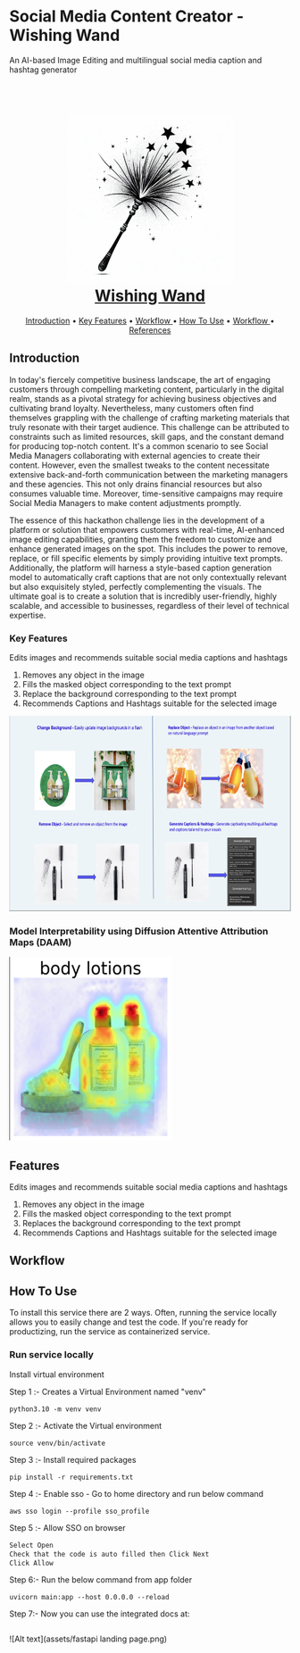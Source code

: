 # Social Media Content Creator - Wishing Wand
An AI-based Image Editing and multilingual social media caption and hashtag generator

<h1 align="center">
  <br>
  <img src="https://github.com/calicartels/Wishing-Wand/blob/main/assets/LOGO.jpeg" width="300">
  <br>
  <a href="https://github.com/calicartels/Wishing-Wand">Wishing Wand</a>
  <br>
</h1>

<p align="center">
  <a href="#introduction">Introduction</a> •
  <a href="#key-features">Key Features</a> •
   <a href="#workflow"> Workflow </a>•
  <a href="#how-to-use">How To Use</a> •
  <a href="#workflow"> Workflow </a>•
  <a href="#references">References</a>

</p>


## Introduction

In today's fiercely competitive business landscape, the art of engaging customers through compelling marketing content, particularly in the digital realm, stands as a pivotal strategy for achieving business objectives and cultivating brand loyalty. Nevertheless, many customers often find themselves grappling with the challenge of crafting marketing materials that truly resonate with their target audience. This challenge can be attributed to constraints such as limited resources, skill gaps, and the constant demand for producing top-notch content. It's a common scenario to see Social Media Managers collaborating with external agencies to create their content. However, even the smallest tweaks to the content necessitate extensive back-and-forth communication between the marketing managers and these agencies. This not only drains financial resources but also consumes valuable time. Moreover, time-sensitive campaigns may require Social Media Managers to make content adjustments promptly.

The essence of this hackathon challenge lies in the development of a platform or solution that empowers customers with real-time, AI-enhanced image editing capabilities, granting them the freedom to customize and enhance generated images on the spot. This includes the power to remove, replace, or fill specific elements by simply providing intuitive text prompts. Additionally, the platform will harness a style-based caption generation model to automatically craft captions that are not only contextually relevant but also exquisitely styled, perfectly complementing the visuals. The ultimate goal is to create a solution that is incredibly user-friendly, highly scalable, and accessible to businesses, regardless of their level of technical expertise.



### Key  Features
Edits images and recommends suitable social media captions and hashtags
1. Removes any object in the image
2. Fills the masked object corresponding to the text prompt 
3. Replace the background corresponding to the text prompt
4. Recommends Captions and Hashtags suitable for the selected image

<img alt="capabilities.png" height="350" src="assets/capabilities.png" title="Features in Content Genie" width="512"/>

### Model Interpretability using Diffusion Attentive Attribution Maps (DAAM)
<img alt="heatmap.png" height="329" src="assets/heatmap.png" title="Interpretability of Stable Diffusion" width="290"/>


## Features
Edits images and recommends suitable social media captions and hashtags
1. Removes any object in the image
2. Fills the masked object corresponding to the text prompt 
3. Replaces the background corresponding to the text prompt
4. Recommends Captions and Hashtags suitable for the selected image

## Workflow




## How To Use
To install this service there are 2 ways. Often, running the service locally allows you to easily change and test the code. If you're ready for productizing, run the service as containerized service.

### Run service locally
Install virtual environment

Step 1 :- Creates a Virtual Environment named "venv"
```commandline
python3.10 -m venv venv
```
Step 2 :- Activate the Virtual environment
```commandline
source venv/bin/activate
```
Step 3 :- Install required packages 
```commandline
pip install -r requirements.txt
```
Step 4 :- Enable sso - Go to home directory and run below command
```commandline
aws sso login --profile sso_profile
```
Step 5 :- Allow SSO on browser
``` 
Select Open
Check that the code is auto filled then Click Next 
Click Allow
```
Step 6:- Run the below command from app folder
```commandline
uvicorn main:app --host 0.0.0.0 --reload
```
Step 7:- Now you can use the integrated docs at:
```commandline http://127.0.0.1:8000/docs
```
![Alt text](assets/fastapi landing page.png)

